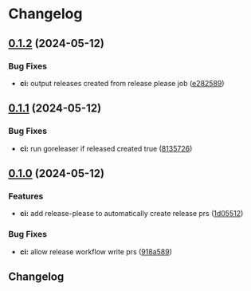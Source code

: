 # Changelog

## [0.1.2](https://github.com/derektamsen/ldapreporter/compare/v0.1.1...v0.1.2) (2024-05-12)


### Bug Fixes

* **ci:** output releases created from release please job ([e282589](https://github.com/derektamsen/ldapreporter/commit/e2825898678ce55b100adb3cf47ca89f06a6be74))

## [0.1.1](https://github.com/derektamsen/ldapreporter/compare/v0.1.0...v0.1.1) (2024-05-12)


### Bug Fixes

* **ci:** run goreleaser if released created true ([8135726](https://github.com/derektamsen/ldapreporter/commit/8135726df71dc8ca3169f3a19d8bf94bd400c45c))

## [0.1.0](https://github.com/derektamsen/ldapreporter/compare/v0.0.3...v0.1.0) (2024-05-12)


### Features

* **ci:** add release-please to automatically create release prs ([1d05512](https://github.com/derektamsen/ldapreporter/commit/1d05512ba7962e9c21ff3aa82189f15e5fc84216))


### Bug Fixes

* **ci:** allow release workflow write prs ([918a589](https://github.com/derektamsen/ldapreporter/commit/918a58916a18349b7b330da5c80e55542e686a94))

## Changelog
